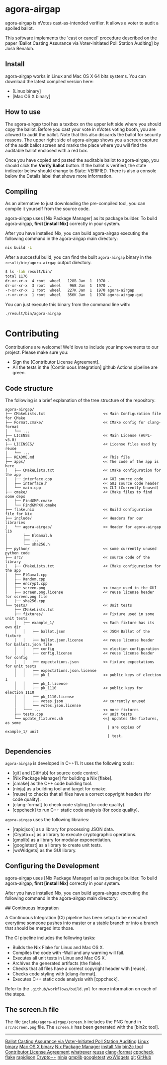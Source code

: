 <!--
SPDX-FileCopyrightText: 2014 Félix Robles <felrobelv@gmail.com>
SPDX-FileCopyrightText: 2021 Eduardo Robles <edulix@nvotes.com>

SPDX-License-Identifier: AGPL-3.0-only
-->

# agora-airgap

agora-airgap is nVotes cast-as-intended verifier. It allows a voter to audit a
spoiled ballot.

This software implements the 'cast or cancel' procedure described on the paper
[Ballot Casting Assurance via Voter-Initiated Poll Station Auditing] by Josh
Benaloh.

## Install

agora-airgap works in Linux and Mac OS X 64 bits systems. You can download the
latest compiled version here:

- [Linux binary]
- [Mac OS X binary]

## How to use

The agora-airgap tool has a textbox on the upper left side where you should copy
the ballot. Before you cast your vote in nVotes voting booth, you are allowed to
audit the ballot. Note that this also discards the ballot for security reasons.
The upper right side of agora-airgap shows you a screen capture of the audit
ballot screen and marks the place where you will find the auditable ballot
enclosed with a red box.

Once you have copied and pasted the auditable ballot to agora-airgap, you should
click the **Verify Ballot** button. If the ballot is verified, the state
indicator below should change to State: VERIFIED. There is also a console below
the Details label that shows more information.

## Compiling

As an alternative to just downloading the pre-compiled tool, you can compile it
yourself from the source code. 

agora-airgap uses [Nix Package Manager] as its package builder. To build 
agora-airgap, **first [install Nix]** correctly in your system.

After you have installed Nix, you can build agora-airgap executing the following
command in the agora-airgap main directory:

```bash
nix build -L
```

After a succesful build, you can find the built `agora-airgap` binary in the
`result/bin/agora-airgap` output directory.

```bash
$ ls -lah result/bin/  
total 1176
dr-xr-xr-x  4 root  wheel   128B Jan  1  1970 .
dr-xr-xr-x  3 root  wheel    96B Jan  1  1970 ..
-r-xr-xr-x  1 root  wheel   227K Jan  1  1970 agora-airgap
-r-xr-xr-x  1 root  wheel   356K Jan  1  1970 agora-airgap-gui
```

You can just execute this binary from the command line with:

```bash
./result/bin/agora-airgap
```

# Contributing

Contributions are welcome! We'd love to include your improvements to our
project. Please make sure you:
- Sign the [Contributor License Agreement].
- All the tests in the [Contin uous Integration] github Actions pipeline are 
green.

## Code structure

The following is a brief explanation of the tree structure of the repository:

```
agora-airgap/
├── CMakeLists.txt                          << Main Configuration file for CMake
├── Format.cmake/                           << CMake config for clang-format
│   └── ...
├── LICENSE                                 << Main License (AGPL-v3.0)
├── LICENSES/                               << License files used by reuse
│   └── ...
├── README.md                               << This file
├── apps/                                   << The code of the app is here
│   ├── CMakeLists.txt                      << CMake configuration for the app
│   ├── interface.cpp                       << GUI source code
│   ├── interface.h                         << GUI source code header
│   └── main.cpp                            << CLI (Currently Unused)
├── cmake/                                  << CMake files to find some deps
│   ├── FindGMP.cmake
│   └── FindGMPXX.cmake
├── flake.nix                               << Build configuration file for Nix
├── include/                                << Headers for our libraries
│   └── agora-airgap/                       << Header for agora-airgap lib
│       ├── ElGamal.h
│       ├── ...
│       └── sha256.h
├── python/                                 << some currently unused python code
├── src/                                    << source code of the library
│   ├── CMakeLists.txt                      << CMake configuration for the app
│   ├── ElGamal.cpp
│   ├── Random.cpp
│   ├── encrypt.cpp
│   ├── screen.png                          << image used in the GUI
│   ├── screen.png.license                  << reuse license header for screen.png file
│   ├── sha256.cpp
└── tests/                                  << Unit tests
    ├── CMakeLists.txt
    ├── fixtures/                           << Fixture used in some unit tests 
    │   ├── example_1/                      << Each fixture has its own dir
    │   │   ├── ballot.json                 << JSON Ballot of the fixture
    │   │   ├── ballot.json.license         << reuse license header for ballots.json file
    │   │   ├── config                      << election configuration
    │   │   ├── config.license              << reuse license header for config
    │   │   ├── expectations.json           << fixture expectations for unit tests
    │   │   ├── expectations.json.license   
    │   │   ├── pk_1                        << public keys of election 1
    │   │   ├── pk_1.license
    │   │   ├── pk_1110                     << public keys for election 1110
    │   │   ├── pk_1110.license
    │   │   ├── votes.json                  << currently unused
    │   │   └── votes.json.license
    |   └─── ...                            << more fixtures
    ├── tests.cpp                           << unit tests
    └── update_fixtures.sh                  <<| updates the fixtures, as some  
                                              | are copies of example_1/ unit 
                                              | test.
```

## Dependencies

`agora-airgap` is developed in C++11. It uses the following tools:
- [git] and [GitHub] for source code control.
- [Nix Package Manager] for building a Nix [flake].
- [cmake] as the C++ code building tool.
- [ninja] as a building tool and target for cmake.
- [reuse] to checks that all files have a correct copyright headers (for code
  quality).
- [clang-format] to check code styling (for code quality).
- [cppcheck] to run C++ static code analysis (for code quality).

`agora-airgap` uses the following libraries:
- [rapidjson] as a library for processing JSON data.
- [Crypto++] as a library to execute cryptographic operations.
- [gmplib] as a library for modular exponentiation.
- [googletest] as a library to create unit tests.
- [wxWidgets] as the GUI library.

## Configuring the Development

agora-airgap uses [Nix Package Manager] as its package builder. To build 
agora-airgap, **first [install Nix]** correctly in your system.

After you have installed Nix, you can build agora-airgap executing the following
command in the agora-airgap main directory:

## Continuous Integration

A Continuous Integration (CI) pipeline has been setup to be executed everytime
someone pushes into master or a stable branch or into a branch that should be
merged into those.

The CI pipeline includes the following tasks:
- Builds the Nix Flake for Linux and Mac OS X.
- Compiles the code with -Wall and any warning will fail.
- Executes all unit tests in Linux and Mac OS X.
- Archives the generated artifacts (the flake).
- Checks that all files have a correct copyright header with [reuse].
- Checks code styling with [clang-format].
- Executes C++ static code analysis with [cppcheck].

Refer to the `.github/workflows/build.yml` for more information on each of the
steps.

## The screen.h file

The file `include/agora-airgap/screen.h` includes the PNG found in
`src/screen.png` file. The `screen.h` has been generated with the [bin2c tool].

---
[Ballot Casting Assurance via Voter-Initiated Poll Station Auditing](https://www.usenix.org/legacy/event/evt07/tech/full_papers/benaloh/benaloh.pdf)
[Linux binary](https://github.com/agoravoting/agora-airgap/releases/download/0.50/agora-airgap-windows.zip)
[Mac OS X binary](https://github.com/agoravoting/agora-airgap/releases/download/3.4.0/agora-airgap-linux-3.4.0.tar.gz)
[Nix Package Manager](https://nixos.org/)
[install Nix](https://nixos.org/)
[bin2c tool](https://github.com/gwilymk/bin2c)
[Contributor License Agreement](https://example.com)
[whatrever](#continuous-integration)
[reuse](https://reuse.software/)
[clang-format](https://releases.llvm.org/7.1.0/tools/clang/docs/ClangFormatStyleOptions.html)
[cppcheck](https://cppcheck.sourceforge.io)
[flake](https://nixos.wiki/wiki/Flakes)
[rapidjson](https://rapidjson.org/)
[Crypto++](https://cryptopp.com/)
[ninja](TODO)
[gmplib](https://gmplib.org/)
[googletest](https://github.com/google/googletest)
[wxWidgets](TODO)
[git](https://github.com/agoravoting/agora-airgap/)
[GitHub](https://github.com/agoravoting/agora-airgap/)
